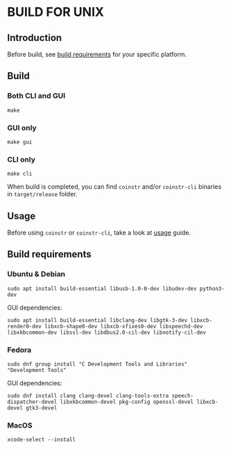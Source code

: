 # BUILD FOR UNIX

## Introduction

Before build, see [build requirements](#build-requirements) for your specific platform.

## Build

### Both CLI and GUI

```
make
```

### GUI only

```
make gui
```

### CLI only

```
make cli
```

When build is completed, you can find `coinstr` and/or `coinstr-cli` binaries in `target/release` folder.

## Usage

Before using `coinstr` or `coinstr-cli`, take a look at [usage](./usage/README.md) guide.

## Build requirements

### Ubuntu & Debian

```
sudo apt install build-essential libusb-1.0-0-dev libudev-dev python3-dev
```

GUI dependencies:

```
sudo apt install build-essential libclang-dev libgtk-3-dev libxcb-render0-dev libxcb-shape0-dev libxcb-xfixes0-dev libspeechd-dev libxkbcommon-dev libssl-dev libdbus2.0-cil-dev libnotify-cil-dev
```

### Fedora

```
sudo dnf group install "C Development Tools and Libraries" "Development Tools"
```

GUI dependencies:

```
sudo dnf install clang clang-devel clang-tools-extra speech-dispatcher-devel libxkbcommon-devel pkg-config openssl-devel libxcb-devel gtk3-devel
```

### MacOS

```
xcode-select --install
```
